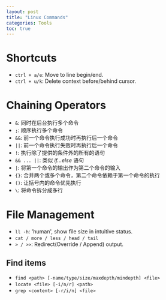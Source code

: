 ```yaml
---
layout: post
title: "Linux Commands"
categories: Tools
toc: true
---
```


# Shortcuts

- `ctrl + a/e`: Move to line begin/end.
- `ctrl + u/k`: Delete context before/behind cursor.

# Chaining Operators

- `&`: 同时在后台执行多个命令
- `;`: 顺序执行多个命令
- `&&`: 前一个命令执行成功时再执行后一个命令
- `||`: 前一个命令执行失败时再执行后一个命令
- `!`: 执行除了提供的条件外的所有的语句
- `&& ... ||`: 类似 *if...else* 语句
- `|`: 将第一个命令的输出作为第二个命令的输入
- `{}`: 合并两个或多个命令，第二个命令依赖于第一个命令的执行
- `()`: 让括号内的命令优先执行
- `\`: 将命令拆分成多行

# File Management

- `ll -h`: 'human', show file size in intuitive status.
- `cat / more / less / head / tail`
- `> / >>`: Redirect(Override / Append) output.

## Find items

- `find <path> [-name/type/size/maxdepth/mindepth] <file>`
- `locate <file> [-i/n/r] <path>`
- `grep <content> [-r/i/n] <file>`

